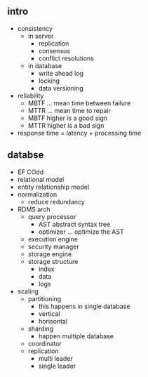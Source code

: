 ## intro
- consistency
  - in server
    - replication
    - consensus
    - conflict resolutions
  - in database
    - write ahead log
    - locking
    - data versioning
- reliability
  - MBTF ... mean time between failure
  - MTTR ... mean time to repair
  - MBTF higher is a good sign
  - MTTR higher is a bad sign
- response time = latency + processing time

## databse
- EF COdd
- relational model
- entity relationship model
- normalization
  - reduce redundancy
- RDMS arch
  - query processor
    - AST abstract syntax tree
    - optimizer ... optimize the AST
  - execution engine
  - security manager
  - storage engine
  - storage structure
    - index
    - data 
    - logs
- scaling
  - partitioning
    - this happens in single database
    - vertical
    - horisontal
  - sharding
    - happen multiple database
  - coordinator
  - replication
    - multi leader
    - single leader

